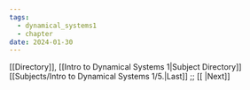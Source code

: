 ```yaml
---
tags:
  - dynamical_systems1
  - chapter
date: 2024-01-30
---
```

[[Directory]], [[Intro to Dynamical Systems 1|Subject Directory]]
[[Subjects/Intro to Dynamical Systems 1/5.|Last]] ;; [[ |Next]]
# 
## 
### 